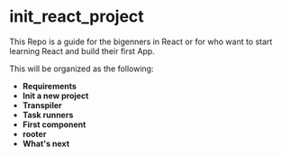 # init_react_project
This Repo is a guide for the bigenners in React or for who want to start learning React and build their first App.

This will be organized as the following:

* **Requirements**
* **Init a new project**
* **Transpiler**
* **Task runners**
* **First component**
* **rooter**
* **What's next**
